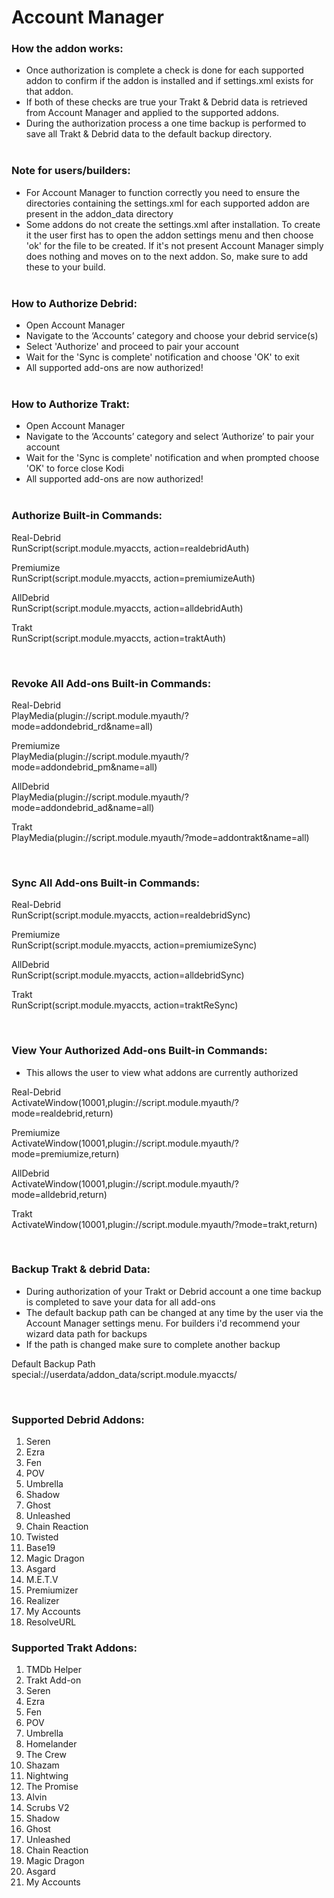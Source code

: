 # Account Manager

### How the addon works:
- Once authorization is complete a check is done for each supported addon to confirm if the addon is installed and if settings.xml exists for that addon.
- If both of these checks are true your Trakt & Debrid data is retrieved from Account Manager and applied to the supported addons.
- During the authorization process a one time backup is performed to save all Trakt & Debrid data to the default backup directory.<br><br>

### Note for users/builders:
- For Account Manager to function correctly you need to ensure the directories containing the settings.xml for each supported addon are present in the addon_data directory
- Some addons do not create the settings.xml after installation. To create it the user first has to open the addon settings menu and then choose 'ok' for the file to be created. If it's not present Account Manager simply does nothing and moves on to the next addon. So, make sure to add these to your build.<br><br>


### How to Authorize Debrid:
<ul>
    <li>Open Account Manager</li>
    <li>Navigate to the ‘Accounts’ category and choose your debrid service(s)</li>
    <li>Select 'Authorize' and proceed to pair your account</li>
    <li>Wait for the 'Sync is complete' notification and choose 'OK' to exit</li>
    <li>All supported add-ons are now authorized!</li><br>
</ul>


### How to Authorize Trakt:
<ul>
    <li>Open Account Manager</li>
    <li>Navigate to the ‘Accounts’ category and select ‘Authorize’ to pair your account</li>
    <li>Wait for the 'Sync is complete' notification and when prompted choose 'OK' to force close Kodi</li>
    <li>All supported add-ons are now authorized!</li><br>
</ul>


### Authorize Built-in Commands:

<p>Real-Debrid<br>
RunScript(script.module.myaccts, action=realdebridAuth)</p>

<p>Premiumize<br>
RunScript(script.module.myaccts, action=premiumizeAuth)</p>

<p>AllDebrid<br>
RunScript(script.module.myaccts, action=alldebridAuth)</p>

<p>Trakt<br>
RunScript(script.module.myaccts, action=traktAuth)</p><br>


### Revoke All Add-ons Built-in Commands:

<p>Real-Debrid<br>
PlayMedia(plugin://script.module.myauth/?mode=addondebrid_rd&name=all)</p>

<p>Premiumize<br>
PlayMedia(plugin://script.module.myauth/?mode=addondebrid_pm&name=all)</p>

<p>AllDebrid<br>
PlayMedia(plugin://script.module.myauth/?mode=addondebrid_ad&name=all)</p>

<p>Trakt<br>
PlayMedia(plugin://script.module.myauth/?mode=addontrakt&name=all)</p><br>


### Sync All Add-ons Built-in Commands:<br>

<p>Real-Debrid<br>
RunScript(script.module.myaccts, action=realdebridSync)</p>

<p>Premiumize<br>
RunScript(script.module.myaccts, action=premiumizeSync)</p>

<p>AllDebrid<br>
RunScript(script.module.myaccts, action=alldebridSync)</p>

<p>Trakt<br>
RunScript(script.module.myaccts, action=traktReSync)</p><br>


### View Your Authorized Add-ons Built-in Commands:<br>

- This allows the user to view what addons are currently authorized

<p>Real-Debrid<br>
ActivateWindow(10001,plugin://script.module.myauth/?mode=realdebrid,return)</p>

<p>Premiumize<br>
ActivateWindow(10001,plugin://script.module.myauth/?mode=premiumize,return)</p>

<p>AllDebrid<br>
ActivateWindow(10001,plugin://script.module.myauth/?mode=alldebrid,return)</p>

<p>Trakt<br>
ActivateWindow(10001,plugin://script.module.myauth/?mode=trakt,return)</p><br>


### Backup Trakt & debrid Data:

- During authorization of your Trakt or Debrid account a one time backup is completed to save your data for all add-ons
- The default backup path can be changed at any time by the user via the Account Manager settings menu. For builders i'd recommend your wizard data path for backups
- If the path is changed make sure to complete another backup

<p>Default Backup Path<br>
special://userdata/addon_data/script.module.myaccts/</p><br>


### Supported Debrid Addons:

1.  Seren<br>                   
2.  Ezra<br>                    
3.  Fen<br>
4.  POV<br>                     
5.  Umbrella<br>             
6.  Shadow<br>               
7.  Ghost<br>                  
8.  Unleashed<br>             
9.  Chain Reaction<br> 
10. Twisted<br>
11. Base19<br>
12. Magic Dragon<br>
13. Asgard<br>
14. M.E.T.V<br>
15. Premiumizer<br>
16. Realizer<br>
17. My Accounts<br>
18. ResolveURL


### Supported Trakt Addons:

1.  TMDb Helper<br>
2.  Trakt Add-on<br> 
3.  Seren<br>                   
4.  Ezra<br>
5.  Fen<br>
6.  POV<br>                   
7.  Umbrella<br>             
8.  Homelander<br>               
9.  The Crew<br>                  
10. Shazam<br>             
11. Nightwing<br> 
12. The Promise<br>
13. Alvin<br>
14. Scrubs V2<br>
15. Shadow
16. Ghost
17. Unleashed
18. Chain Reaction
19. Magic Dragon
20. Asgard
21. My Accounts